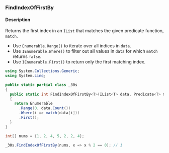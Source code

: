 ### FindIndexOfFirstBy

#### Description



Returns the first index in an `IList` that matches the given predicate function, `match`.

- Use `Enumerable.Range()` to iterate over all indices in `data`.
- Use `IEnumerable.Where()` to filter out all values in `data` for which `match` returns `false`.
- Use `IEnumerable.First()` to return only the first matching index.

```csharp
using System.Collections.Generic;
using System.Linq;

public static partial class _30s 
{
  public static int FindIndexOfFirstBy<T>(IList<T> data, Predicate<T> match)
  {
    return Enumerable
      .Range(0, data.Count())
      .Where(i => match(data[i]))
      .First();
  }
}
```

```csharp
int[] nums = {1, 2, 4, 5, 2, 2, 4};

_30s.FindIndexOfFirstBy(nums, x => x % 2 == 0); // 1
```
